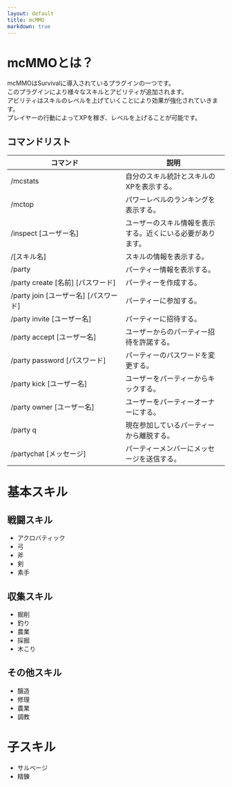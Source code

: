```yaml
---
layout: default
title: mcMMO
markdown: true
---
```

# mcMMOとは？

mcMMOはSurvivalに導入されているプラグインの一つです。  
このプラグインにより様々なスキルとアビリティが追加されます。  
アビリティはスキルのレベルを上げていくことにより効果が強化されていきます。  
プレイヤーの行動によってXPを稼ぎ、レベルを上げることが可能です。  

## コマンドリスト

<div class="table-responsive">
  <table class="table table-bordered table-striped">
    <thead>
      <tr>
        <th style="width: 250px;">コマンド</th>
        <th>説明</th>
      </tr>
    </thead>
    <tbody>
      <tr>
        <td>/mcstats</td>
        <td>自分のスキル統計とスキルのXPを表示する。</td>
      </tr>
      <tr>
        <td>/mctop</td>
        <td>パワーレベルのランキングを表示する。</td>
      </tr>
      <tr>
        <td>/inspect [ユーザー名]</td>
        <td>ユーザーのスキル情報を表示する。近くにいる必要があります。</td>
      </tr>
      <tr>
        <td>/[スキル名]</td>
        <td>スキルの情報を表示する。</td>
      </tr>
      <tr>
        <td>/party</td>
        <td>パーティー情報を表示する。</td>
      </tr>
      <tr>
        <td>/party create [名前] [パスワード]</td>
        <td>パーティーを作成する。</td>
      </tr>
      <tr>
        <td>/party join [ユーザー名] [パスワード]</td>
        <td>パーティーに参加する。</td>
      </tr>
      <tr>
        <td>/party invite [ユーザー名]</td>
        <td>パーティーに招待する。</td>
      </tr>
      <tr>
        <td>/party accept [ユーザー名]</td>
        <td>ユーザーからのパーティー招待を許諾する。</td>
      </tr>
      <tr>
        <td>/party password [パスワード]</td>
        <td>パーティーのパスワードを変更する。</td>
      </tr>
      <tr>
        <td>/party kick [ユーザー名]</td>
        <td>ユーザーをパーティーからキックする。</td>
      </tr>
      <tr>
        <td>/party owner [ユーザー名]</td>
        <td>ユーザーをパーティーオーナーにする。</td>
      </tr>
      <tr>
        <td>/party q</td>
        <td>現在参加しているパーティーから離脱する。</td>
      </tr>
      <tr>
        <td>/partychat [メッセージ]</td>
        <td>パーティーメンバーにメッセージを送信する。</td>
      </tr>
    </tbody>
  </table>
</div>

# 基本スキル

## 戦闘スキル

- アクロバティック
- 弓
- 斧
- 剣
- 素手

## 収集スキル

- 掘削
- 釣り
- 農業
- 採掘
- 木こり

## その他スキル

- 醸造
- 修理
- 農業
- 調教

# 子スキル

- サルベージ
- 精錬